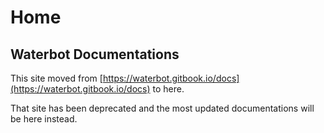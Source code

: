 # Home
## Waterbot Documentations
This site moved from [https://waterbot.gitbook.io/docs](https://waterbot.gitbook.io/docs) to here.

That site has been deprecated and the most updated documentations will be here instead.